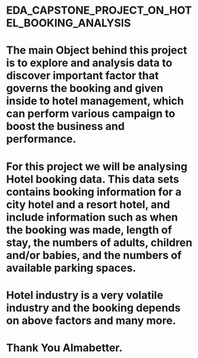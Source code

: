 # EDA_CAPSTONE_PROJECT_ON_HOTEL_BOOKING_ANALYSIS
# The main Object behind this project is to explore and analysis data to discover important factor that governs the booking and given inside to hotel management, which can perform various campaign to boost the business and performance.
# For this project we will be analysing Hotel booking data. This data sets contains booking information for a city hotel and a resort hotel, and include information such as when the booking was made, length of stay, the numbers of adults, children and/or babies, and the numbers of available parking spaces.
# Hotel industry is a very volatile industry and the booking depends on above factors and many more.
# Thank You Almabetter.
